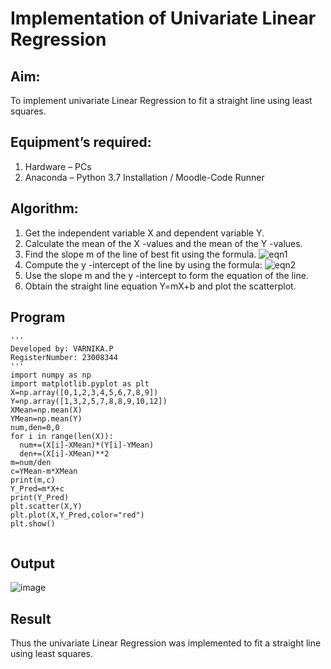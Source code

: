 # Implementation of Univariate Linear Regression
## Aim:
To implement univariate Linear Regression to fit a straight line using least squares.
## Equipment’s required:
1.	Hardware – PCs
2.	Anaconda – Python 3.7 Installation / Moodle-Code Runner
## Algorithm:
1.	Get the independent variable X and dependent variable Y.
2.	Calculate the mean of the X -values and the mean of the Y -values.
3.	Find the slope m of the line of best fit using the formula.
 ![eqn1](./eq1.jpg)
4.	Compute the y -intercept of the line by using the formula:
![eqn2](./eq2.jpg)  
5.	Use the slope m and the y -intercept to form the equation of the line.
6.	Obtain the straight line equation Y=mX+b and plot the scatterplot.
## Program
```
'''
Developed by: VARNIKA.P
RegisterNumber: 23008344
'''
import numpy as np
import matplotlib.pyplot as plt
X=np.array([0,1,2,3,4,5,6,7,8,9])
Y=np.array([1,3,2,5,7,8,8,9,10,12])
XMean=np.mean(X)
YMean=np.mean(Y)
num,den=0,0
for i in range(len(X)):
  num+=(X[i]-XMean)*(Y[i]-YMean)
  den+=(X[i]-XMean)**2
m=num/den
c=YMean-m*XMean
print(m,c)
Y_Pred=m*X+c
print(Y_Pred)
plt.scatter(X,Y)
plt.plot(X,Y_Pred,color="red")
plt.show()


```
## Output

![image](https://github.com/23008344/Univariate-Linear-Regression/assets/145742655/a7cef83d-8afd-4230-8bfc-0f2a95ed5ceb)




## Result
Thus the univariate Linear Regression was implemented to fit a straight line using least squares.

